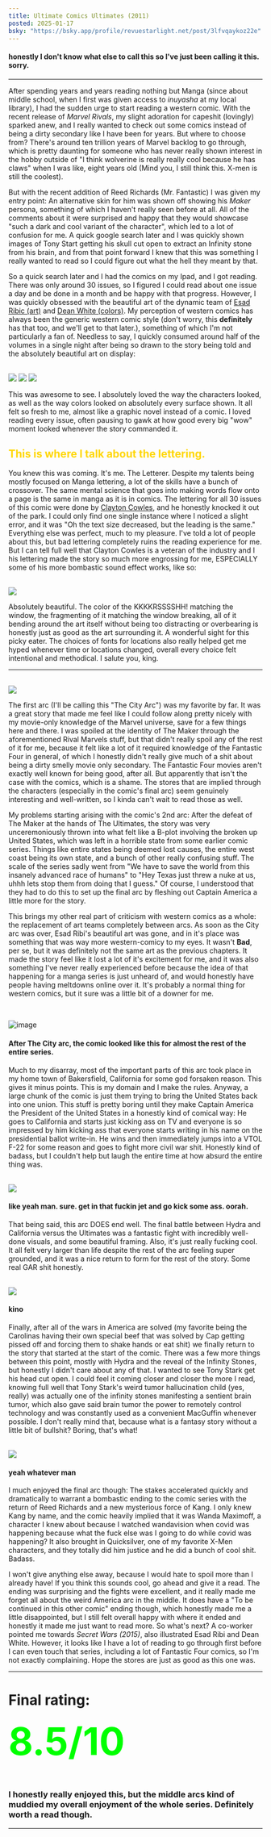 ```yaml
---
title: Ultimate Comics Ultimates (2011)
posted: 2025-01-17
bsky: "https://bsky.app/profile/revuestarlight.net/post/3lfvqaykoz22e"
---
```

#### honestly I don't know what else to call this so I've just been calling it this. sorry.</h4>
<hr>
After spending years and years reading nothing but Manga <para>(since about middle school, when I first was
given access to <em>inuyasha</em> at my local library)</para>,
I had the sudden urge to start reading a western comic. With the recent release of <em>Marvel Rivals</em>, my
slight adoration for capeshit (lovingly) sparked anew,
and I really wanted to check out some comics instead of being a dirty secondary like I have been for years. But
where to choose from?
There's around ten trillion years of Marvel backlog to go through, which is pretty daunting for someone who
has never really shown interest in the hobby outside of "I think wolverine is really really cool because he
has claws" when I was like, eight years old (Mind you, I still think this. X-men is still the coolest).</p>

But with the recent addition of Reed Richards (Mr. Fantastic) I was given my entry point: An alternative skin
for him was shown off showing his <em>Maker</em> persona, something of which I haven't really seen before at
all. All of the comments about it were surprised and happy that they would showcase "such a dark and cool
variant of the character", which led to a lot of confusion for me. A quick google search later and I was quickly
shown images of Tony Start getting his skull cut open to extract an Infinity stone from his brain, and from that
point forward I knew that this was something I really wanted to read so I could figure out what the hell they
meant by that.

So a quick search later and I had the comics on my Ipad, and I got reading. There was only around 30 issues, so
I figured I could read about one issue a day and be done in a month and be happy with that progress. However, I
was quickly obsessed with the beautiful art of the dynamic team of 
<a href="https://en.wikipedia.org/wiki/Esad_Ribi%C4%87">Esad Ribic (art)</a> and <a href="https://www.instagram.com/deanwhitecolor" />Dean White (colors)</a>. My perception of western comics has
always been the generic western comic style <para>(don't worry, this <b>definitely</b> has that too, and we'll
get to that later.)</para>, something of which I'm not particularly a fan of. Needless to say, I quickly
consumed around half of the volumes in a single night after being so drawn to the story being told and the
absolutely beautiful art on display:

<br />
<img src="https://i.imgur.com/YTVzdrE.jpeg">
<img src="https://i.imgur.com/qXlBTko.jpeg">
<img src="https://i.imgur.com/nkvmief.jpeg">
<br />

This was awesome to see. I absolutely loved the way the characters looked, as well as the way colors looked on
absolutely every surface shown. It all felt so fresh to me, almost like a graphic novel instead of a comic. I
loved reading every issue, often pausing to gawk at how good every big "wow" moment looked whenever the story
commanded it.

<h2 style="color:gold">This is where I talk about the lettering.</h2>

You knew this was coming. It's me. The Letterer. Despite my talents being mostly focused on Manga lettering, a
lot of the skills have a bunch of crossover. The same mental science that goes into making words flow onto a
page is the same in manga as it is in comics. The lettering for all 30 issues of this comic were done by 
<a href="https://www.instagram.com/claytoncowles/?hl=en">Clayton Cowles</a>, and he honestly knocked it out of
the park. I could only find one single instance where I noticed a slight error, and it was "Oh the text size
decreased, but the leading is the same." Everything else was perfect, much to my pleasure. I've told a lot of
people about this, but bad lettering completely ruins the reading experience for me. But I can tell full well
that Clayton Cowles is a veteran of the industry and I his lettering made the story so much more engrossing for
me, ESPECIALLY some of his more bombastic sound effect works, like so:

<br />
<img src="https://i.imgur.com/JZALkgs.jpeg">
<br />


<p> Absolutely beautiful. The color of the KKKKRSSSSHH! matching the window, the fragmenting of it matching the
window breaking, all of it bending around the art itself without being too distracting or overbearing is
honestly just as good as the art surrounding it. A wonderful sight for this picky eater. The choices of fonts
for locations also really helped get me hyped whenever time or locations changed, overall every choice felt
intentional and methodical. I salute you, king. </p>
<hr>

<br />
<img src="https://i.imgur.com/lHdTwLV.jpeg">
<br />


The first arc <para>(I'll be calling this "The City Arc")</para> was my favorite by far. It was a great story
that made me feel like I could follow along pretty nicely with my movie-only knowledge of the Marvel universe,
save for a few things here and there. I was spoiled at the identity of The Maker through the aforementioned
Rival Marvels stuff, but that didn't really spoil any of the rest of it for me, because it felt like a lot of it
required knowledge of the Fantastic Four in general, of which I honestly didn't really give much of a shit about
being a dirty smelly movie only secondary. The Fantastic Four movies aren't exactly well known for being good,
after all. But apparently that isn't the case with the comics, which is a shame. The stores that are implied
through the characters <para>(especially in the comic's final arc)</para> seem genuinely interesting and
well-written, so I kinda can't wait to read those as well.


My problems starting arising with the comic's 2nd arc: After the defeat of The Maker at the hands of The
Ultimates, the story was very unceremoniously thrown into what felt like a B-plot involving the broken up United
States, which was left in a horrible state from some earlier comic series. Things like entire states being
deemed lost causes, the entire west coast being its own state, and a bunch of other really confusing stuff. The
scale of the series sadly went from "We have to save the world from this insanely advanced race of humans" to
"Hey Texas just threw a nuke at us, uhhh lets stop them from doing that I guess." Of course, I understood that
they had to do this to set up the final arc by fleshing out Captain America a little more for the story.


This brings my other real part of criticism with western comics as a whole: the replacement of art teams
completely between arcs. As soon as the City arc was over, Esad Ribi's beautiful art was gone, and in it's place
was something that was way more western-comicy to my eyes. It wasn't <b>Bad</b>, per se, but it was definitely
not the same art as the previous chapters. It made the story feel like it lost a lot of it's excitement for me,
and it was also something I've never really experienced before because the idea of that happening for a manga
series is just unheard of, and would honestly have people having meltdowns online over it. It's probably a
normal thing for western comics, but it sure was a little bit of a downer for me.

<br />

![image](/img/marvel-ulti/1.jpg)

<h4>After The City arc, the comic looked like this for almost the rest of the entire series.</h4>

Much to my disarray, most of the important parts of this arc took place in my home town of Bakersfield,
California for some god forsaken reason. This gives it minus points. This is my domain and I make the rules.
Anyway, a large chunk of the comic is just them trying to bring the United States back into one union. This
stuff is pretty boring until they make Captain America the President of the United States in a honestly kind of
comical way: He goes to California and starts just kicking ass on TV and everyone is so impressed by him kicking
ass that everyone starts writing in his name on the presidential ballot write-in. He wins and then immediately
jumps into a VTOL F-22 for some reason and goes to fight more civil war shit. Honestly kind of badass, but I
couldn't help but laugh the entire time at how absurd the entire thing was.

<br />
<img src="https://i.imgur.com/nIWN3Xl.jpeg">
<h4>like yeah man. sure. get in that fuckin jet and go kick some ass. oorah.</h4>


That being said, this arc DOES end well. The final battle between Hydra and California versus the Ultimates was
a fantastic fight with incredibly well-done visuals, and some beautiful framing. Also, it's just really fucking
cool. It all felt very larger than life despite the rest of the arc feeling super grounded, and it was a nice
return to form for the rest of the story. Some real GAR shit honestly.

<br />
<img src="https://i.imgur.com/WPod0ZZ.png">
<h4>kino</h4>


Finally, after all of the wars in America are solved <para>(my favorite being the Carolinas having their own
special beef that was solved by Cap getting pissed off and forcing them to shake hands or eat shit)</para> we
finally return to the story that started at the start of the comic. There was a few more things between this
point, mostly with Hydra and the reveal of the Infinity Stones, but honestly I didn't care about any of that. I
wanted to see Tony Stark get his head cut open. I could feel it coming closer and closer the more I read,
knowing full well that Tony Stark's weird tumor hallucination child <para>(yes, really)</para> was actually one
of the infinity stones manifesting a sentient brain tumor, which also gave said brain tumor the power to
remotely control technology and was constantly used as a convenient MacGuffin whenever possible. I don't really
mind that, because what is a fantasy story without a little bit of bullshit? Boring, that's what!

<br />
<img src="https://i.imgur.com/MCdvxKr.png">
<h4> yeah whatever man</h4>

I much enjoyed the final arc though: The stakes accelerated quickly and dramatically to warrant a bombastic
ending to the comic series with the return of Reed Richards and a new mysterious force of Kang. I only knew Kang
by name, and the comic heavily implied that it was Wanda Maximoff, a character I knew about because I watched
wandavision when covid was happening because what the fuck else was I going to do while covid was happening? It
also brought in Quicksilver, one of my favorite X-Men characters, and they totally did him justice and he did a
bunch of cool shit. Badass.

I won't give anything else away, because I would hate to spoil more than I already have! If you think this
sounds cool, go ahead and give it a read. The ending was surprising and the fights were excellent, and it really
made me forget all about the weird America arc in the middle. It does have a "To be continued in this other
comic" ending though, which honestly made me a little disappointed, but I still felt overall happy with where it
ended and honestly it made me just want to read more. So what's next? A co-worker pointed me towards <em>Secret
Wars (2015)</em>, also illustrated Esad Ribi and Dean White. However, it looks like I have a lot of reading to
go through first before I can even touch that series, including a lot of Fantastic Four comics, so I'm not
exactly complaining. Hope the stores are just as good as this one was.

<hr>

<h1>Final rating:</h1>
<h1 style="font-size:75px; color:lime; margin-top:auto">8.5/10</h1>
<h3>I honestly really enjoyed this, but the middle arcs kind of muddied my overall enjoyment of the whole series.
Definitely worth a read though.</h2>

<hr><br>